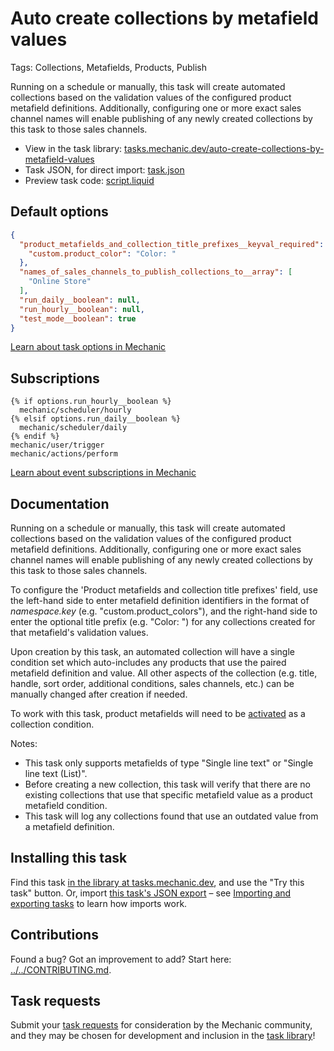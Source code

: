 # Auto create collections by metafield values

Tags: Collections, Metafields, Products, Publish

Running on a schedule or manually, this task will create automated collections based on the validation values of the configured product metafield definitions. Additionally, configuring one or more exact sales channel names will enable publishing of any newly created collections by this task to those sales channels.

* View in the task library: [tasks.mechanic.dev/auto-create-collections-by-metafield-values](https://tasks.mechanic.dev/auto-create-collections-by-metafield-values)
* Task JSON, for direct import: [task.json](../../tasks/auto-create-collections-by-metafield-values.json)
* Preview task code: [script.liquid](./script.liquid)

## Default options

```json
{
  "product_metafields_and_collection_title_prefixes__keyval_required": {
    "custom.product_color": "Color: "
  },
  "names_of_sales_channels_to_publish_collections_to__array": [
    "Online Store"
  ],
  "run_daily__boolean": null,
  "run_hourly__boolean": null,
  "test_mode__boolean": true
}
```

[Learn about task options in Mechanic](https://learn.mechanic.dev/core/tasks/options)

## Subscriptions

```liquid
{% if options.run_hourly__boolean %}
  mechanic/scheduler/hourly
{% elsif options.run_daily__boolean %}
  mechanic/scheduler/daily
{% endif %}
mechanic/user/trigger 
mechanic/actions/perform
```

[Learn about event subscriptions in Mechanic](https://learn.mechanic.dev/core/tasks/subscriptions)

## Documentation

Running on a schedule or manually, this task will create automated collections based on the validation values of the configured product metafield definitions. Additionally, configuring one or more exact sales channel names will enable publishing of any newly created collections by this task to those sales channels.

To configure the 'Product metafields and collection title prefixes' field, use the left-hand side to enter metafield definition identifiers in the format of *namespace.key* (e.g. "custom.product_colors"), and the right-hand side to enter the optional title prefix (e.g. "Color: ") for any collections created for that metafield's validation values.

Upon creation by this task, an automated collection will have a single condition set which auto-includes any products that use the paired metafield definition and value. All other aspects of the collection (e.g. title, handle, sort order, additional conditions, sales channels, etc.) can be manually changed after creation if needed.

To work with this task, product metafields will need to be [activated](https://help.shopify.com/en/manual/custom-data/metafields/automated-collections#activating-automated-collections) as a collection condition.

Notes:
- This task only supports metafields of type "Single line text" or "Single line text (List)".
- Before creating a new collection, this task will verify that there are no existing collections that use that specific metafield value as a product metafield condition.
- This task will log any collections found that use an outdated value from a metafield definition.

## Installing this task

Find this task [in the library at tasks.mechanic.dev](https://tasks.mechanic.dev/auto-create-collections-by-metafield-values), and use the "Try this task" button. Or, import [this task's JSON export](../../tasks/auto-create-collections-by-metafield-values.json) – see [Importing and exporting tasks](https://learn.mechanic.dev/core/tasks/import-and-export) to learn how imports work.

## Contributions

Found a bug? Got an improvement to add? Start here: [../../CONTRIBUTING.md](../../CONTRIBUTING.md).

## Task requests

Submit your [task requests](https://mechanic.canny.io/task-requests) for consideration by the Mechanic community, and they may be chosen for development and inclusion in the [task library](https://tasks.mechanic.dev/)!
